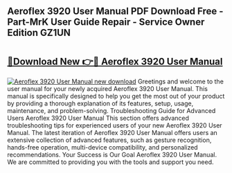 ## Aeroflex 3920 User Manual PDF Download Free - Part-MrK User Guide Repair - Service Owner Edition GZ1UN

# <h2><a href="http://bc35462.oget.top/?id=Aeroflex+3920+User+Manual">🔗Download New 👉🔴 Aeroflex 3920 User Manual</a></h2>

[![Aeroflex 3920 User Manual new download](https://i.imgur.com/5g1atiW.png)](http://bc35462.oget.top/?id=Aeroflex+3920+User+Manual)
Greetings and welcome to the user manual for your newly acquired Aeroflex 3920 User Manual. This manual is specifically designed to help you get the most out of your product by providing a thorough explanation of its features, setup, usage, maintenance, and problem-solving. Troubleshooting Guide for Advanced Users Aeroflex 3920 User Manual This section offers advanced troubleshooting tips for experienced users of your new Aeroflex 3920 User Manual. The latest iteration of Aeroflex 3920 User Manual offers users an extensive collection of advanced features, such as gesture recognition, hands-free operation, multi-device compatibility, and personalized recommendations. Your Success is Our Goal Aeroflex 3920 User Manual. We are committed to providing you with the tools and support you need.
